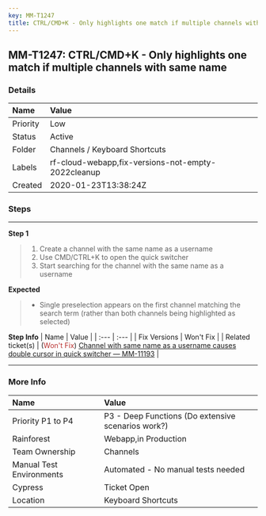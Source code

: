 ```yaml
---
key: MM-T1247
title: CTRL/CMD+K - Only highlights one match if multiple channels with same name
---
```


## MM-T1247: CTRL/CMD+K - Only highlights one match if multiple channels with same name

### Details

| Name     | Value                                              |
| :------- | :------------------------------------------------- |
| Priority | Low                                                |
| Status   | Active                                             |
| Folder   | Channels / Keyboard Shortcuts                      |
| Labels   | rf-cloud-webapp,fix-versions-not-empty-2022cleanup |
| Created  | 2020-01-23T13:38:24Z                               |

### Steps

<hr/>

**Step 1**

> <article><ol><li>Create a channel with the same name as a username</li><li>Use CMD/CTRL+K to open the quick switcher</li><li>Start searching for the channel with the same name as a username</li></ol></article>

**Expected**

> <article><ul><li>Single preselection appears on the first channel matching the search term (rather than both channels being highlighted as selected)</li></ul></article>

**Step Info**
| Name | Value |
| :--- | :--- |
| Fix Versions | Won't Fix |
| Related ticket(s) | (<span style="color:rgb(184, 49, 47)">Won't Fix</span>) <a href="https://mattermost.atlassian.net/browse/MM-11193" rel="noopener noreferrer" target="_blank">Channel with same name as a username causes double cursor in quick switcher — MM-11193</a> |

<hr/>

### More Info

| Name                     | Value                                              |
| :----------------------- | :------------------------------------------------- |
| Priority P1 to P4        | P3 - Deep Functions (Do extensive scenarios work?) |
| Rainforest               | Webapp,in Production                               |
| Team Ownership           | Channels                                           |
| Manual Test Environments | Automated - No manual tests needed                 |
| Cypress                  | Ticket Open                                        |
| Location                 | Keyboard Shortcuts                                 |
